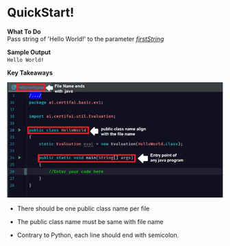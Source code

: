 # QuickStart!

**What To Do**  
Pass string of 'Hello World!' to the parameter [_firstString_](https://github.com/CertifaiAI/java-fundamentals/blob/master/java-core/src/main/java/ai/certifai/basic/ex1/HelloWorld.java#L11)
 

**Sample Output**  
`
Hello World!  
`  

**Key Takeaways**

<p align="center">
  <img src="metadata/publicClass.jpg">
</p>  

- There should be one public class name per file

- The public class name must be same with file name 

- Contrary to Python, each line should end with semicolon.
